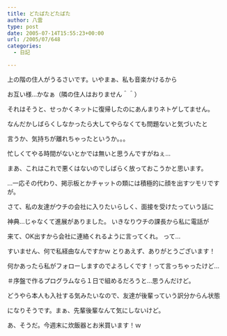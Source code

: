 ```yaml
---
title: どたばたどたばた
author: 八雲
type: post
date: 2005-07-14T15:55:23+00:00
url: /2005/07/648
categories:
  - 日記

---
```

上の階の住人がうるさいです。いやまぁ、私も音楽かけるから
  
お互い様…かなぁ（隣の住人はおりません＾＾）

それはそうと、せっかくネットに復帰したのにあんまりネトゲしてません。
  
なんだかしばらくしなかったら大してやらなくても問題ないと気づいたと
  
言うか、気持ちが離れちゃったというか。。。
  
忙しくてやる時間がないとかでは無いと思うんですがねぇ…
  
まあ、これはこれで悪くはないのでしばらく放っておこうかと思います。
  
…一応その代わり、掲示板とかチャットの類には積極的に顔を出すツモリですが。

さて、私の友達がウチの会社に入りたいらしく、面接を受けたっていう話に
  
神典…じゃなくて進展がありました。 いきなりウチの課長から私に電話が
  
来て、OK出すから会社に連絡くれるように言ってくれ。 って…
  
すいません、何で私経由なんですかｗ とりあえず、ありがとうございます！
  
何かあったら私がフォローしますのでよろしくです！って言っちゃったけど…
  
＃序盤で作るプログラムなら１日で組めるだろうと…思うんだけど。
  
どうやら本人も入社する気みたいなので、友達が後輩っていう訳分からん状態
  
になりそうです。まぁ、先輩後輩なんて気にしないけど。

あ、そうだ。今週末に炊飯器とお米買います！ｗ